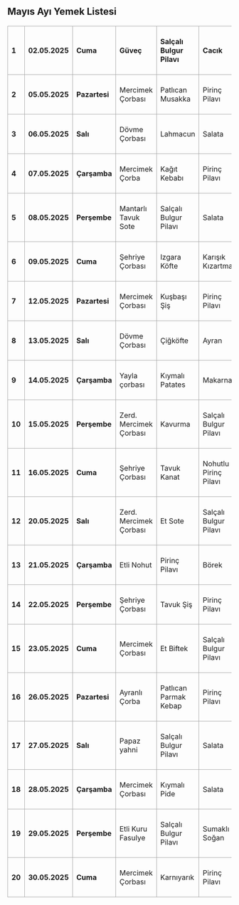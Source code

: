 
<!DOCTYPE html>
<html lang="tr">
<head>
  <meta charset="UTF-8">
  <title>Mayıs Ayı Yemek Listesi</title>
  <style>
    table {
      border-collapse: collapse;
      width: 100%;
      margin-top: 20px;
    }
    th, td {
      border: 1px solid #aaa;
      padding: 8px;
      text-align: left;
    }
    tr:hover {
      background-color: #a0f0ed;
    }
    .bugun-satir {
      background-color: #f8c1c1 !important;
    }
  </style>
</head>
<body>

<h2>Mayıs Ayı Yemek Listesi</h2>

<table id="yemekTablosu">

  <tr>
<td width="37">
<p><strong>1</strong></p>
</td>
<td width="100">
<p><strong>02.05.2025</strong></p>
</td>
<td width="103">
<p><strong>Cuma</strong></p>
</td>
<td width="142">
<p><strong>G&uuml;ve&ccedil;</strong></p>
</td>
<td width="153">
<p><strong>Sal&ccedil;alı Bulgur Pilavı</strong></p>
</td>
<td width="136">
<p><strong>Cacık</strong></p>
</td>
<td width="81">
<p><strong>Tatlı</strong></p>
</td>
</tr>
<tr>
<td width="37">
<p><strong>2</strong></p>
</td>
<td width="100">
<p><strong>05.05.2025</strong></p>
</td>
<td width="103">
<p><strong>Pazartesi</strong></p>
</td>
<td width="142">
<p>Mercimek &Ccedil;orbası</p>
</td>
<td width="153">
<p>Patlıcan Musakka</p>
</td>
<td width="136">
<p>Pirin&ccedil; Pilavı</p>
</td>
<td width="81">
<p>Salata</p>
</td>
</tr>
<tr>
<td width="37">
<p><strong>3</strong></p>
</td>
<td width="100">
<p><strong>06.05.2025</strong></p>
</td>
<td width="103">
<p><strong>Salı</strong></p>
</td>
<td width="142">
<p>D&ouml;vme &Ccedil;orbası</p>
</td>
<td width="153">
<p>Lahmacun</p>
</td>
<td width="136">
<p>Salata</p>
</td>
<td width="81">
<p>Tatlı</p>
</td>
</tr>
<tr>
<td width="37">
<p><strong>4</strong></p>
</td>
<td width="100">
<p><strong>07.05.2025</strong></p>
</td>
<td width="103">
<p><strong>&Ccedil;arşamba</strong></p>
</td>
<td width="142">
<p>Mercimek &Ccedil;orba</p>
</td>
<td width="153">
<p>Kağıt Kebabı</p>
</td>
<td width="136">
<p>Pirin&ccedil; Pilavı</p>
</td>
<td width="81">
<p>Salata</p>
</td>
</tr>
<tr>
<td width="37">
<p><strong>5</strong></p>
</td>
<td width="100">
<p><strong>08.05.2025</strong></p>
</td>
<td width="103">
<p><strong>Perşembe</strong></p>
</td>
<td width="142">
<p>Mantarlı Tavuk Sote</p>
</td>
<td width="153">
<p>Sal&ccedil;alı Bulgur Pilavı</p>
</td>
<td width="136">
<p>Salata</p>
</td>
<td width="81">
<p>S&uuml;tla&ccedil;</p>
</td>
</tr>
<tr>
<td width="37">
<p><strong>6</strong></p>
</td>
<td width="100">
<p><strong>09.05.2025</strong></p>
</td>
<td width="103">
<p><strong>Cuma</strong></p>
</td>
<td width="142">
<p>Şehriye &Ccedil;orbası</p>
</td>
<td width="153">
<p>Izgara K&ouml;fte</p>
</td>
<td width="136">
<p>Karışık Kızartma</p>
</td>
<td width="81">
<p>Yoğurt</p>
</td>
</tr>
<tr>
<td width="37">
<p><strong>7</strong></p>
</td>
<td width="100">
<p><strong>12.05.2025</strong></p>
</td>
<td width="103">
<p><strong>Pazartesi</strong></p>
</td>
<td width="142">
<p>Mercimek &Ccedil;orbası</p>
</td>
<td width="153">
<p>Kuşbaşı Şiş</p>
</td>
<td width="136">
<p>Pirin&ccedil; Pilavı</p>
</td>
<td width="81">
<p>Salata</p>
</td>
</tr>
<tr>
<td width="37">
<p><strong>8</strong></p>
</td>
<td width="100">
<p><strong>13.05.2025</strong></p>
</td>
<td width="103">
<p><strong>Salı</strong></p>
</td>
<td width="142">
<p>D&ouml;vme &Ccedil;orbası</p>
</td>
<td width="153">
<p>&Ccedil;iğk&ouml;fte</p>
</td>
<td width="136">
<p>Ayran</p>
</td>
<td width="81">
<p>Kadayıf</p>
</td>
</tr>
<tr>
<td width="37">
<p><strong>9</strong></p>
</td>
<td width="100">
<p><strong>14.05.2025</strong></p>
</td>
<td width="103">
<p><strong>&Ccedil;arşamba</strong></p>
</td>
<td width="142">
<p>Yayla &ccedil;orbası</p>
</td>
<td width="153">
<p>Kıymalı Patates</p>
</td>
<td width="136">
<p>Makarna</p>
</td>
<td width="81">
<p>Meyve</p>
</td>
</tr>
<tr>
<td width="37">
<p><strong>10</strong></p>
</td>
<td width="100">
<p><strong>15.05.2025</strong></p>
</td>
<td width="103">
<p><strong>Perşembe</strong></p>
</td>
<td width="142">
<p>Zerd. Mercimek &Ccedil;orbası</p>
</td>
<td width="153">
<p>Kavurma</p>
</td>
<td width="136">
<p>Sal&ccedil;alı Bulgur Pilavı</p>
</td>
<td width="81">
<p>Ayran</p>
</td>
</tr>
<tr>
<td width="37">
<p><strong>11</strong></p>
</td>
<td width="100">
<p><strong>16.05.2025</strong></p>
</td>
<td width="103">
<p><strong>Cuma</strong></p>
</td>
<td width="142">
<p>Şehriye &Ccedil;orbası</p>
</td>
<td width="153">
<p>Tavuk Kanat</p>
</td>
<td width="136">
<p>Nohutlu Pirin&ccedil; Pilavı</p>
</td>
<td width="81">
<p>Salata</p>
</td>
</tr>
<tr>
<td width="37">
<p><strong>12</strong></p>
</td>
<td width="100">
<p><strong>20.05.2025</strong></p>
</td>
<td width="103">
<p><strong>Salı</strong></p>
</td>
<td width="142">
<p>Zerd. Mercimek &Ccedil;orbası</p>
</td>
<td width="153">
<p>Et Sote</p>
</td>
<td width="136">
<p>Sal&ccedil;alı Bulgur Pilavı</p>
</td>
<td width="81">
<p>Ayran</p>
</td>
</tr>
<tr>
<td width="37">
<p><strong>13</strong></p>
</td>
<td width="100">
<p><strong>21.05.2025</strong></p>
</td>
<td width="103">
<p><strong>&Ccedil;arşamba</strong></p>
</td>
<td width="142">
<p>Etli Nohut</p>
</td>
<td width="153">
<p>Pirin&ccedil; Pilavı</p>
</td>
<td width="136">
<p>B&ouml;rek</p>
</td>
<td width="81">
<p>Komposto</p>
</td>
</tr>
<tr>
<td width="37">
<p><strong>14</strong></p>
</td>
<td width="100">
<p><strong>22.05.2025</strong></p>
</td>
<td width="103">
<p><strong>Perşembe</strong></p>
</td>
<td width="142">
<p>Şehriye &Ccedil;orbası</p>
</td>
<td width="153">
<p>Tavuk Şiş</p>
</td>
<td width="136">
<p>Pirin&ccedil; Pilavı</p>
</td>
<td width="81">
<p>Ayran</p>
</td>
</tr>
<tr>
<td width="37">
<p><strong>15</strong></p>
</td>
<td width="100">
<p><strong>23.05.2025</strong></p>
</td>
<td width="103">
<p><strong>Cuma</strong></p>
</td>
<td width="142">
<p>Mercimek &Ccedil;orbası</p>
</td>
<td width="153">
<p>Et Biftek</p>
</td>
<td width="136">
<p>Sal&ccedil;alı Bulgur Pilavı</p>
</td>
<td width="81">
<p>Ayran</p>
</td>
</tr>
<tr>
<td width="37">
<p><strong>16</strong></p>
</td>
<td width="100">
<p><strong>26.05.2025</strong></p>
</td>
<td width="103">
<p><strong>Pazartesi</strong></p>
</td>
<td width="142">
<p>Ayranlı &Ccedil;orba</p>
</td>
<td width="153">
<p>Patlıcan Parmak Kebap</p>
</td>
<td width="136">
<p>Pirin&ccedil; Pilavı</p>
</td>
<td width="81">
<p>Salata</p>
</td>
</tr>
<tr>
<td width="37">
<p><strong>17</strong></p>
</td>
<td width="100">
<p><strong>27.05.2025</strong></p>
</td>
<td width="103">
<p><strong>Salı</strong></p>
</td>
<td width="142">
<p>Papaz yahni</p>
</td>
<td width="153">
<p>Sal&ccedil;alı Bulgur Pilavı</p>
</td>
<td width="136">
<p>Salata</p>
</td>
<td width="81">
<p>Meyve</p>
</td>
</tr>
<tr>
<td width="37">
<p><strong>18</strong></p>
</td>
<td width="100">
<p><strong>28.05.2025</strong></p>
</td>
<td width="103">
<p><strong>&Ccedil;arşamba</strong></p>
</td>
<td width="142">
<p>Mercimek &Ccedil;orbası</p>
</td>
<td width="153">
<p>Kıymalı Pide</p>
</td>
<td width="136">
<p>Salata</p>
</td>
<td width="81">
<p>Tatlı</p>
</td>
</tr>
<tr>
<td width="37">
<p><strong>19</strong></p>
</td>
<td width="100">
<p><strong>29.05.2025</strong></p>
</td>
<td width="103">
<p><strong>Perşembe</strong></p>
</td>
<td width="142">
<p>Etli Kuru Fasulye</p>
</td>
<td width="153">
<p>Sal&ccedil;alı Bulgur Pilavı</p>
</td>
<td width="136">
<p>Sumaklı Soğan</p>
</td>
<td width="81">
<p>Tatlı</p>
</td>
</tr>
<tr>
<td width="37">
<p><strong>20</strong></p>
</td>
<td width="100">
<p><strong>30.05.2025</strong></p>
</td>
<td width="103">
<p><strong>Cuma</strong></p>
</td>
<td width="142">
<p>Mercimek &Ccedil;orbası</p>
</td>
<td width="153">
<p>Karnıyarık</p>
</td>
<td width="136">
<p>Pirin&ccedil; Pilavı</p>
</td>
<td width="81">
<p>Cacık</p>
</td>
</tr>
</table>

<script>
  // Bugünün tarihini GG.AA.YYYY formatında al
  const today = new Date();
  const gun = String(today.getDate()).padStart(2, '0');
  const ay = String(today.getMonth() + 1).padStart(2, '0');
  const yil = today.getFullYear();
  const bugun = `${gun}.${ay}.${yil}`;

  // Tabloyu kontrol et, tarihi bugüne eşit olan satırı vurgula
  const satirlar = document.querySelectorAll("#yemekTablosu tr");
  satirlar.forEach((satir, index) => {
    const hucreler = satir.querySelectorAll("td");
    hucreler.forEach(hucre => {
      if (hucre.innerText.trim() === bugun) {
        satir.classList.add("bugun-satir");
      }
    });
  });
</script>

</body>
</html>
